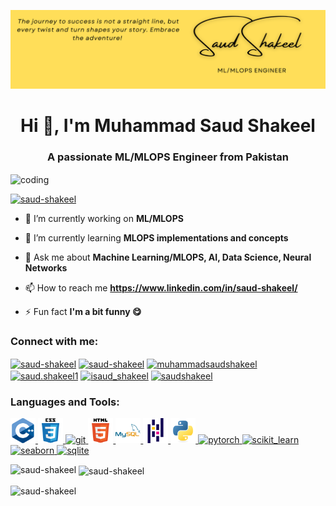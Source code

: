 ![logo](https://github.com/Saud-Shakeel/Saud-Shakeel/blob/master/Banner.png)
<h1 align="center">Hi 👋, I'm Muhammad Saud Shakeel</h1>
<h3 align="center">A passionate ML/MLOPS Engineer from Pakistan</h3>
<img align="center" alt="coding" width="600" src= "https://media.giphy.com/media/xT9IgzoKnwFNmISR8I/giphy.gif">
<!-- <p align="left"> <img src="https://komarev.com/ghpvc/?username=saud-shakeel&label=Profile%20views&color=0e75b6&style=flat" alt="saud-shakeel" /> </p> -->

<p align="left"> <a href="https://github.com/ryo-ma/github-profile-trophy"><img src="https://github-profile-trophy.vercel.app/?username=saud-shakeel" alt="saud-shakeel" /></a> </p>

- 🔭 I’m currently working on **ML/MLOPS**

- 🌱 I’m currently learning **MLOPS implementations and concepts**

- 💬 Ask me about **Machine Learning/MLOPS, AI, Data Science, Neural Networks**

- 📫 How to reach me **https://www.linkedin.com/in/saud-shakeel/**

- ⚡ Fun fact **I'm a bit funny 😋**

<h3 align="left">Connect with me:</h3>
<p align="left">
<a href="https://linkedin.com/in/saud-shakeel" target="blank"><img align="center" src="https://raw.githubusercontent.com/rahuldkjain/github-profile-readme-generator/master/src/images/icons/Social/linked-in-alt.svg" alt="saud-shakeel" height="30" width="40" /></a>
<a href="https://stackoverflow.com/users/saud-shakeel" target="blank"><img align="center" src="https://raw.githubusercontent.com/rahuldkjain/github-profile-readme-generator/master/src/images/icons/Social/stack-overflow.svg" alt="saud-shakeel" height="30" width="40" /></a>
<a href="https://kaggle.com/muhammadsaudshakeel" target="blank"><img align="center" src="https://raw.githubusercontent.com/rahuldkjain/github-profile-readme-generator/master/src/images/icons/Social/kaggle.svg" alt="muhammadsaudshakeel" height="30" width="40" /></a>
<a href="https://fb.com/saud.shakeel1" target="blank"><img align="center" src="https://raw.githubusercontent.com/rahuldkjain/github-profile-readme-generator/master/src/images/icons/Social/facebook.svg" alt="saud.shakeel1" height="30" width="40" /></a>
<a href="https://instagram.com/isaud_shakeel" target="blank"><img align="center" src="https://raw.githubusercontent.com/rahuldkjain/github-profile-readme-generator/master/src/images/icons/Social/instagram.svg" alt="isaud_shakeel" height="30" width="40" /></a>
<a href="https://www.leetcode.com/saudshakeel" target="blank"><img align="center" src="https://raw.githubusercontent.com/rahuldkjain/github-profile-readme-generator/master/src/images/icons/Social/leet-code.svg" alt="saudshakeel" height="30" width="40" /></a>
</p>

<h3 align="left">Languages and Tools:</h3>
<p align="left"> <a href="https://www.w3schools.com/cpp/" target="_blank" rel="noreferrer"> <img src="https://raw.githubusercontent.com/devicons/devicon/master/icons/cplusplus/cplusplus-original.svg" alt="cplusplus" width="40" height="40"/> </a> <a href="https://www.w3schools.com/css/" target="_blank" rel="noreferrer"> <img src="https://raw.githubusercontent.com/devicons/devicon/master/icons/css3/css3-original-wordmark.svg" alt="css3" width="40" height="40"/> </a> <a href="https://git-scm.com/" target="_blank" rel="noreferrer"> <img src="https://www.vectorlogo.zone/logos/git-scm/git-scm-icon.svg" alt="git" width="40" height="40"/> </a> <a href="https://www.w3.org/html/" target="_blank" rel="noreferrer"> <img src="https://raw.githubusercontent.com/devicons/devicon/master/icons/html5/html5-original-wordmark.svg" alt="html5" width="40" height="40"/> </a> <a href="https://www.mysql.com/" target="_blank" rel="noreferrer"> <img src="https://raw.githubusercontent.com/devicons/devicon/master/icons/mysql/mysql-original-wordmark.svg" alt="mysql" width="40" height="40"/> </a> <a href="https://pandas.pydata.org/" target="_blank" rel="noreferrer"> <img src="https://raw.githubusercontent.com/devicons/devicon/2ae2a900d2f041da66e950e4d48052658d850630/icons/pandas/pandas-original.svg" alt="pandas" width="40" height="40"/> </a> <a href="https://www.python.org" target="_blank" rel="noreferrer"> <img src="https://raw.githubusercontent.com/devicons/devicon/master/icons/python/python-original.svg" alt="python" width="40" height="40"/> </a> <a href="https://pytorch.org/" target="_blank" rel="noreferrer"> <img src="https://www.vectorlogo.zone/logos/pytorch/pytorch-icon.svg" alt="pytorch" width="40" height="40"/> </a> <a href="https://scikit-learn.org/" target="_blank" rel="noreferrer"> <img src="https://upload.wikimedia.org/wikipedia/commons/0/05/Scikit_learn_logo_small.svg" alt="scikit_learn" width="40" height="40"/> </a> <a href="https://seaborn.pydata.org/" target="_blank" rel="noreferrer"> <img src="https://seaborn.pydata.org/_images/logo-mark-lightbg.svg" alt="seaborn" width="40" height="40"/> </a> <a href="https://www.sqlite.org/" target="_blank" rel="noreferrer"> <img src="https://www.vectorlogo.zone/logos/sqlite/sqlite-icon.svg" alt="sqlite" width="40" height="40"/> </a> </p>

<p><img align="left" src="https://github-readme-stats.vercel.app/api/top-langs?username=saud-shakeel&show_icons=true&locale=en&layout=compact" alt="saud-shakeel" /></p>

<p>&nbsp;<img align="center" src="https://github-readme-stats.vercel.app/api?username=saud-shakeel&show_icons=true&locale=en" alt="saud-shakeel" /></p>

<p><img align="center" src="https://github-readme-streak-stats.herokuapp.com/?user=saud-shakeel&" alt="saud-shakeel" /></p>
